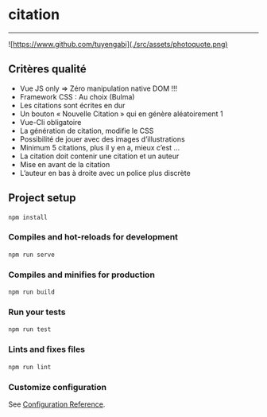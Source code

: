 # citation
--------------
![https://www.github.com/tuyengabi](./src/assets/photoquote.png)

## Critères qualité
* Vue JS only => Zéro manipulation native DOM !!!
* Framework CSS : Au choix (Bulma)
* Les citations sont écrites en dur 
* Un bouton « Nouvelle Citation » qui en génère aléatoirement 1
* Vue-Cli obligatoire 
* La génération de citation, modifie le CSS 
* Possibilité de jouer avec des images d’illustrations 
* Minimum 5 citations, plus il y en a, mieux c’est ... 
* La citation doit contenir une citation et un auteur 
* Mise en avant de la citation 
* L’auteur en bas à droite avec un police plus discrète

## Project setup
```
npm install
```

### Compiles and hot-reloads for development
```
npm run serve
```

### Compiles and minifies for production
```
npm run build
```

### Run your tests
```
npm run test
```

### Lints and fixes files
```
npm run lint
```

### Customize configuration
See [Configuration Reference](https://cli.vuejs.org/config/).

